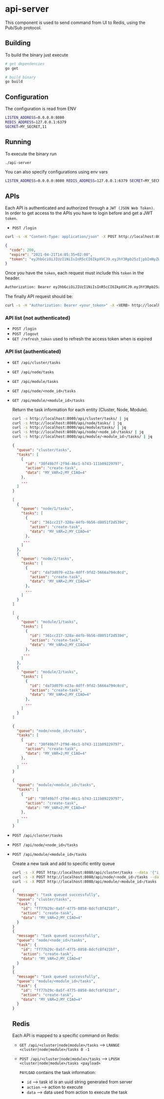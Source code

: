 # api-server
This component is used to send command from UI to Redis, using the Pub/Sub protocol.

## Building
To build the binary just execute
```bash
# get dependencies
go get

# build binary
go build
```

## Configuration
The configuration is read from ENV
```bash
LISTEN_ADDRESS=0.0.0.0:8080
REDIS_ADDRESS=127.0.0.1:6379
SECRET=MY_SECRET,11
```

## Running
To execute the binary run
```bash
./api-server
```

You can also specify configurations using env vars
```bash
LISTEN_ADDRESS=0.0.0.0:8080 REDIS_ADDRESS=127.0.0.1:6379 SECRET=MY_SECRET,11./api-server
```

## APIs
Each API is authenticated and authorized through a `JWT (JSON Web Token)`. In order to get access to the APIs you have to login before and get a JWT `token`.

- `POST /login`
```bash
curl -s -H "Content-Type: application/json" -X POST http://localhost:8080/api/login --data '{"username": "<username>", "password": "<password>"}' | jq
```

```json
{
  "code": 200,
  "expire": "2021-04-21T14:05:35+02:00",
  "token": "eyJhbGciOiJIUzI1NiIsInR5cCI6IkpXVCJ9.eyJhY3Rpb25zIjpbImNyZWF0ZS11c2VycyIsImRlbGV0ZS11c2VycyJdLCJleHAiOjE2MTkwMDY3MzUsImlkIjoiZWRvYXJkbyIsIm9yaWdfaWF0IjoxNjE4NDAxOTM1LCJyb2xlIjoiYWRtaW4ifQ.ru8CbqduPTBI4G9R3zINC_-L38Thggg_9ExFV3Grf18"
}
```

Once you have the `token`, each request must include this `token` in the header.

```bash
Authorization: Bearer eyJhbGciOiJIUzI1NiIsInR5cCI6IkpXVCJ9.eyJhY3Rpb25zIjpbImNyZWF0ZS11c2VycyIsImRlbGV0ZS11c2VycyJdLCJleHAiOjE2MTg5MDc2NTIsImlkIjoiZWRvYXJkbyIsIm9yaWdfaWF0IjoxNjE4MzAyODUyLCJyb2xlIjoiYWRtaW4ifQ.dyqSFWi7L0aKAe7mujBJ9eN2nFnC9PcnFPhSQOZc2Nc"
```

The finally API request should be:
```bash
curl -s -H "Authorization: Bearer <your_token>" -X <VERB> http://localhost:8080/api/<api_name> --data '{<your_json_data}' | jq
```

### API list (not authenticated)
- `POST /login`
- `POST /logout`
- `GET /refresh_token` used to refresh the access token when is expired

### API list (authenticated)

- `GET /api/cluster/tasks`
- `GET /api/node/tasks`
- `GET /api/module/tasks`
- `GET /api/node/<node_id>/tasks`
- `GET /api/module/<module_id>/tasks`

  Return the task information for each entity (Cluster, Node, Module).

  ```bash
  curl -s http://localhost:8080/api/cluster/tasks/ | jq
  curl -s http://localhost:8080/api/node/tasks/ | jq
  curl -s http://localhost:8080/api/module/tasks/ | jq
  curl -s http://localhost:8080/api/node/<node_id>/tasks/ | jq
  curl -s http://localhost:8080/api/module/<module_id>/tasks/ | jq
  ```

  ```json
  {
    "queue": "cluster/tasks",
    "tasks": [
      {
        "id": "30f49b7f-2f9d-46c1-b743-111b09229797",
        "action": "create-task",
        "data": "MY_VAR=2;MY_CIAO=4"
      },
      ...
    ]
  }
  ```
  ```json
  [
    {
      "queue": "node/1/tasks",
      "tasks": [
        {
          "id": "361cc217-328a-44fb-9b56-d8051f2d539d",
          "action": "create-task",
          "data": "MY_VAR=2;MY_CIAO=4"
        },
       ...
      ]
    },
    {
      "queue": "node/2/tasks",
      "tasks": [
        {
          "id": "da73d079-e23a-4dff-9fd2-5666a794c8cd",
          "action": "create-task",
          "data": "MY_VAR=2;MY_CIAO=4"
        },
        ...
      ]
    }
  ]
  ```
  ```json
  [
    {
      "queue": "module/1/tasks",
      "tasks": [
        {
          "id": "361cc217-328a-44fb-9b56-d8051f2d539d",
          "action": "create-task",
          "data": "MY_VAR=2;MY_CIAO=4"
        },
       ...
      ]
    },
    {
      "queue": "module/2/tasks",
      "tasks": [
        {
          "id": "da73d079-e23a-4dff-9fd2-5666a794c8cd",
          "action": "create-task",
          "data": "MY_VAR=2;MY_CIAO=4"
        },
        ...
      ]
    }
  ]
  ```
  ```json
  {
    "queue": "node/<node_id>/tasks",
    "tasks": [
      {
        "id": "30f49b7f-2f9d-46c1-b743-111b09229797",
        "action": "create-task",
        "data": "MY_VAR=2;MY_CIAO=4"
      },
      ...
    ]
  }
  ```
  ```json
  {
    "queue": "module/<module_id>/tasks",
    "tasks": [
      {
        "id": "30f49b7f-2f9d-46c1-b743-111b09229797",
        "action": "create-task",
        "data": "MY_VAR=2;MY_CIAO=4"
      },
      ...
    ]
  }

  ```

- `POST /api/cluster/tasks`
- `POST /api/node/<node_id>/tasks`
- `POST /api/module/<module_id>/tasks`

  Create a new task and add to specific entity queue

  ```bash
  curl -s -X POST http://localhost:8080/api/cluster/tasks --data '{"id": "", "action": "create-task", "data": "MY_VAR=2;MY_CIAO=4"}' | jq
  curl -s -X POST http://localhost:8080/api/node/<node_id>/tasks --data '{"id": "", "action": "create-task", "data": "MY_VAR=2;MY_CIAO=4"}' | jq
  curl -s -X POST http://localhost:8080/api/module/<module_id>/tasks --data '{"id": "", "action": "create-task", "data": "MY_VAR=2;MY_CIAO=4"}' | jq
  ```

  ```json
  {
    "message": "task queued successfully",
    "queue": "cluster/tasks",
    "task": {
      "id": "ff77b29c-8a5f-4775-8858-8dcfc8f421bf",
      "action": "create-task",
      "data": "MY_VAR=2;MY_CIAO=4"
    }
  }
  {
    "message": "task queued successfully",
    "queue": "node/<node_id>/tasks",
    "task": {
      "id": "ff77b29c-8a5f-4775-8858-8dcfc8f421bf",
      "action": "create-task",
      "data": "MY_VAR=2;MY_CIAO=4"
    }
  }
  {
    "message": "task queued successfully",
    "queue": "module/<module_id>/tasks",
    "task": {
      "id": "ff77b29c-8a5f-4775-8858-8dcfc8f421bf",
      "action": "create-task",
      "data": "MY_VAR=2;MY_CIAO=4"
    }
  }
  ```

  ## Redis
  Each API is mapped to a specific command on Redis:
  - `GET /api/<cluster|node|module>/tasks` ⟶ `LRANGE <cluster|node|module>/tasks 0 -1`

  - `POST /api/<cluster|node|module>/tasks` ⟶ `LPUSH <cluster|node|module>/tasks <payload>`

    `PAYLOAD` contains the task information:
    - `id` ⟶ task id is an uuid string generated from server
    - `action` ⟶ action to execute
    - `data` ⟶ data used from action to execute the task
